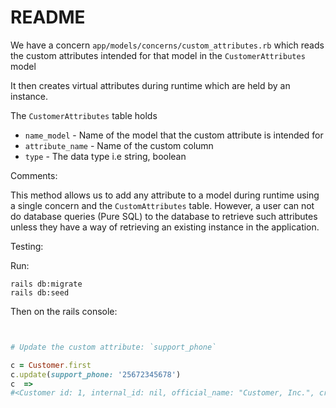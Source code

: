 # README

We have a concern `app/models/concerns/custom_attributes.rb` which reads the custom attributes intended for that model in the `CustomerAttributes` model

It then creates virtual attributes during runtime which are held by an instance.

The `CustomerAttributes` table holds
 
 - `name_model` - Name of the model that the custom attribute is intended for
 - `attribute_name` - Name of the custom column
 - `type` - The data type i.e string, boolean

Comments:

This method allows us to add any attribute to a model during runtime using a single concern and the `CustomAttributes` table.
However, a user can not do database queries (Pure SQL) to the database to retrieve such attributes unless they have a way of retrieving an existing instance in the application.

Testing:

Run:
```
rails db:migrate
rails db:seed
````

Then on the rails console:

```ruby


# Update the custom attribute: `support_phone`

c = Customer.first
c.update(support_phone: '25672345678')
c  => 
#<Customer id: 1, internal_id: nil, official_name: "Customer, Inc.", created_at: "2021-06-03 07:48:17", updated_at: "2021-06-03 07:48:42", support_phone: "25672345678"> 
```